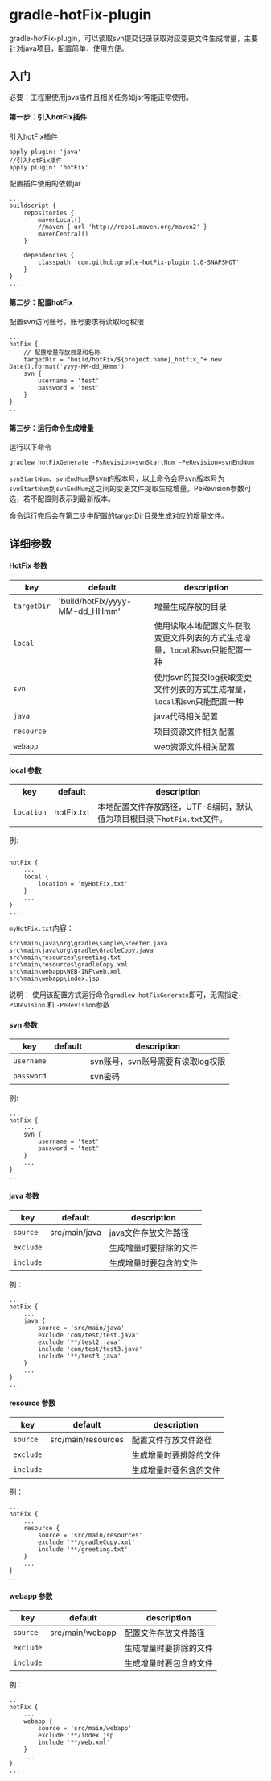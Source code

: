 # gradle-hotFix-plugin
gradle-hotFix-plugin，可以读取svn提交记录获取对应变更文件生成增量，主要针对java项目，配置简单，使用方便。

## 入门

必要：工程里使用java插件且相关任务如jar等能正常使用。

#### 第一步：引入hotFix插件
引入hotFix插件

	apply plugin: 'java'
	//引入hotFix插件
    apply plugin: 'hotFix'	

配置插件使用的依赖jar

    ...
	buildscript {
		repositories {
			mavenLocal()
			//maven { url 'http://repo1.maven.org/maven2' }
			mavenCentral()
		}
		
		dependencies {
			classpath 'com.github:gradle-hotFix-plugin:1.0-SNAPSHOT'
		}
	}
	...

#### 第二步：配置hotFix
配置svn访问账号，账号要求有读取log权限

	...    
	hotFix {
		// 配置增量存放目录和名称
		targetDir = "build/hotFix/${project.name}_hotfix_"+ new Date().format('yyyy-MM-dd_HHmm')
		svn {
			username = 'test'
			password = 'test'
		}
	}
	...

#### 第三步：运行命令生成增量
运行以下命令

    gradlew hotFixGenerate -PsRevision=svnStartNum -PeRevision=svnEndNum

`svnStartNum`、`svnEndNum`是svn的版本号，以上命令会将svn版本号为`svnStartNum`到`svnEndNum`这之间的变更文件提取生成增量。PeRevision参数可选，若不配置则表示到最新版本。

命令运行完后会在第二步中配置的targetDir目录生成对应的增量文件。

## 详细参数

#### HotFix 参数

key | default | description
----|---------|------------
`targetDir` | 'build/hotFix/yyyy-MM-dd_HHmm' | 增量生成存放的目录
`local` |  | 使用读取本地配置文件获取变更文件列表的方式生成增量，`local`和`svn`只能配置一种
`svn` |  | 使用svn的提交log获取变更文件列表的方式生成增量，`local`和`svn`只能配置一种
`java` |  | java代码相关配置
`resource` |  | 项目资源文件相关配置
`webapp` |  | web资源文件相关配置

 
#### local 参数

key | default | description
----|---------|------------
`location` | hotFix.txt | 本地配置文件存放路径，UTF-8编码，默认值为项目根目录下`hotFix.txt`文件。

例:

    ...    
	hotFix {
		...
		local {
			location = 'myHotFix.txt'
		}
		...
	}
	...

`myHotFix.txt`内容：

    src\main\java\org\gradle\sample\Greeter.java
	src\main\java\org\gradle\GradleCopy.java
	src\main\resources\greeting.txt
	src\main\resources\gradleCopy.xml
	src\main\webapp\WEB-INF\web.xml
	src\main\webapp\index.jsp

说明： 使用该配置方式运行命令`gradlew hotFixGenerate`即可，无需指定`-PsRevision` 和 `-PeRevision`参数

#### svn 参数

key | default | description
----|---------|------------
`username` |  | svn账号，svn账号需要有读取log权限
`password` |  | svn密码

例:

    ...    
	hotFix {
		...
		svn {
			username = 'test'
			password = 'test'
		}
		...
	}
	...

#### java 参数
key | default | description
----|---------|------------
`source` | src/main/java | java文件存放文件路径
`exclude` |  | 生成增量时要排除的文件
`include` |  | 生成增量时要包含的文件

例：

    ...    
	hotFix {
		...
		java {
			source = 'src/main/java'
			exclude 'com/test/test.java'
			exclude '**/test2.java'
			include 'com/test/test3.java'
			include '**/test3.java'
		}
		...
	}
	...

#### resource 参数
key | default | description
----|---------|------------
`source` | src/main/resources | 配置文件存放文件路径
`exclude` |  | 生成增量时要排除的文件
`include` |  | 生成增量时要包含的文件

例：

    ...    
	hotFix {
		...
		resource {
			source = 'src/main/resources'
			exclude '**/gradleCopy.xml'
			include '**/greeting.txt'
		}
		...
	}
	...

#### webapp 参数
key | default | description
----|---------|------------
`source` | src/main/webapp | 配置文件存放文件路径
`exclude` |  | 生成增量时要排除的文件
`include` |  | 生成增量时要包含的文件

例：

    ...    
	hotFix {
		...
		webapp {
			source = 'src/main/webapp'
			exclude '**/index.jsp
			include '**/web.xml'
		}
		...
	}
	...
